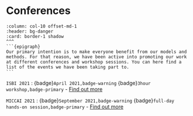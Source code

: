 # Conferences


`````{panels}
:column: col-10 offset-md-1
:header: bg-danger
:card: border-1 shadow
^^^
```{epigraph}
Our primary intention is to make everyone benefit from our models and methods. For that reason, we have been active into promoting our work at different conferences and workshop sessions. You can here find a list of the events we have been taking part to.
```
`````


`ISBI 2021`
: {badge}`April 2021,badge-warning` {badge}`3hour workshop,badge-primary` - [Find out more](ISBI)

`MICCAI 2021`
: {badge}`September 2021,badge-warning` {badge}`full-day hands-on session,badge-primary` - [Find out more](MICCAI)
